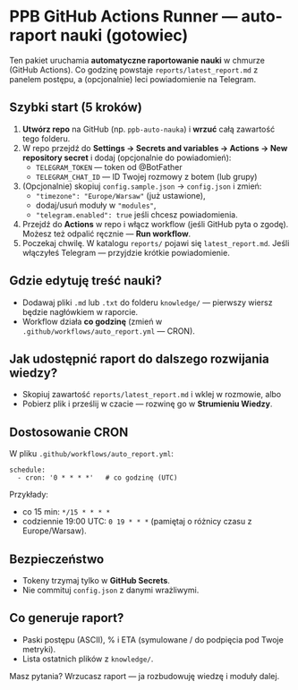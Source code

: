 # PPB GitHub Actions Runner — auto-raport nauki (gotowiec)

Ten pakiet uruchamia **automatyczne raportowanie nauki** w chmurze (GitHub Actions).
Co godzinę powstaje `reports/latest_report.md` z panelem postępu, a (opcjonalnie) leci powiadomienie na Telegram.

## Szybki start (5 kroków)
1. **Utwórz repo** na GitHub (np. `ppb-auto-nauka`) i **wrzuć** całą zawartość tego folderu.
2. W repo przejdź do **Settings → Secrets and variables → Actions → New repository secret** i dodaj (opcjonalnie do powiadomień):
   - `TELEGRAM_TOKEN` — token od @BotFather
   - `TELEGRAM_CHAT_ID` — ID Twojej rozmowy z botem (lub grupy)
3. (Opcjonalnie) skopiuj `config.sample.json` → `config.json` i zmień:
   - `"timezone": "Europe/Warsaw"` (już ustawione),
   - dodaj/usuń moduły w `"modules"`,
   - `"telegram.enabled": true` jeśli chcesz powiadomienia.
4. Przejdź do **Actions** w repo i włącz workflow (jeśli GitHub pyta o zgodę). Możesz też odpalić ręcznie — **Run workflow**.
5. Poczekaj chwilę. W katalogu `reports/` pojawi się `latest_report.md`. Jeśli włączyłeś Telegram — przyjdzie krótkie powiadomienie.

## Gdzie edytuję treść nauki?
- Dodawaj pliki `.md` lub `.txt` do folderu `knowledge/` — pierwszy wiersz będzie nagłówkiem w raporcie.
- Workflow działa **co godzinę** (zmień w `.github/workflows/auto_report.yml` — CRON).

## Jak udostępnić raport do dalszego rozwijania wiedzy?
- Skopiuj zawartość `reports/latest_report.md` i wklej w rozmowie, albo
- Pobierz plik i prześlij w czacie — rozwinę go w **Strumieniu Wiedzy**.

## Dostosowanie CRON
W pliku `.github/workflows/auto_report.yml`:
```
schedule:
  - cron: '0 * * * *'   # co godzinę (UTC)
```
Przykłady:
- co 15 min: `*/15 * * * *`
- codziennie 19:00 UTC: `0 19 * * *` (pamiętaj o różnicy czasu z Europe/Warsaw).

## Bezpieczeństwo
- Tokeny trzymaj tylko w **GitHub Secrets**.
- Nie commituj `config.json` z danymi wrażliwymi.

## Co generuje raport?
- Paski postępu (ASCII), % i ETA (symulowane / do podpięcia pod Twoje metryki).
- Lista ostatnich plików z `knowledge/`.

Masz pytania? Wrzucasz raport — ja rozbudowuję wiedzę i moduły dalej.